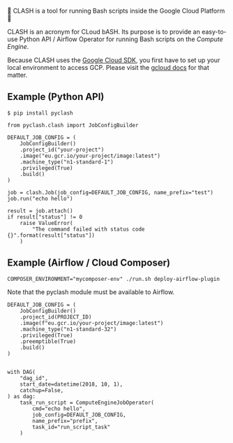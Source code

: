 :rocket: CLASH is a tool for running Bash scripts inside the Google Cloud Platform :rocket:

CLASH is an acronym for CLoud bASH. Its purpose is to provide an easy-to-use Python API / Airflow Operator for running Bash scripts on the *Compute Engine*.

Because CLASH uses the [Google Cloud SDK](https://github.com/googleapis/google-cloud-python), you first have to set up your local environment to access GCP. Please visit the [gcloud docs](https://cloud.google.com/sdk/gcloud/reference/auth/) for that matter.

## Example (Python API)

```
$ pip install pyclash
```

```from pyclash import clash
from pyclash.clash import JobConfigBuilder

DEFAULT_JOB_CONFIG = (
    JobConfigBuilder()
    .project_id("your-project")
    .image("eu.gcr.io/your-project/image:latest")
    .machine_type("n1-standard-1")
    .privileged(True)
    .build()
)

job = clash.Job(job_config=DEFAULT_JOB_CONFIG, name_prefix="test")
job.run("echo hello")

result = job.attach()
if result["status"] != 0
    raise ValueError(
        "The command failed with status code {}".format(result["status"])
    )
```

## Example (Airflow / Cloud Composer)
```
COMPOSER_ENVIRONMENT="mycomposer-env" ./run.sh deploy-airflow-plugin
```
Note that the pyclash module must be available to Airflow.
```
DEFAULT_JOB_CONFIG = (
    JobConfigBuilder()
    .project_id(PROJECT_ID)
    .image(f"eu.gcr.io/your-project/image:latest")
    .machine_type("n1-standard-32")
    .privileged(True)
    .preemptible(True)
    .build()
)


with DAG(
    "dag_id",
    start_date=datetime(2018, 10, 1),
    catchup=False,
) as dag:
    task_run_script = ComputeEngineJobOperator(
        cmd="echo hello",
        job_config=DEFAULT_JOB_CONFIG,
        name_prefix="prefix",
        task_id="run_script_task"
    )
```